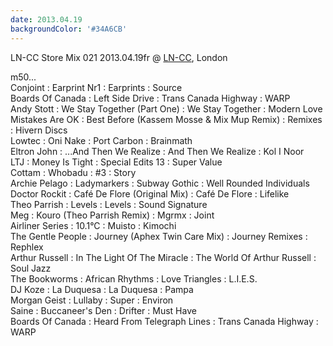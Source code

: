 ```yaml
---
date: 2013.04.19
backgroundColor: '#34A6CB'
---
```


LN-CC Store Mix 021 2013.04.19fr @ [LN-CC](http://www.ln-cc.com/), London  

m50...  
Conjoint : Earprint Nr1 : Earprints : Source  
Boards Of Canada : Left Side Drive : Trans Canada Highway : WARP  
Andy Stott : We Stay Together (Part One) : We Stay Together : Modern Love  
Mistakes Are OK : Best Before (Kassem Mosse & Mix Mup Remix) : Remixes : Hivern Discs  
Lowtec : Oni Nake : Port Carbon : Brainmath  
Eltron John : ...And Then We Realize : And Then We Realize : Kol I Noor  
LTJ : Money Is Tight : Special Edits 13 : Super Value  
Cottam : Whobadu : #3 : Story  
Archie Pelago : Ladymarkers : Subway Gothic : Well Rounded Individuals  
Doctor Rockit : Café De Flore (Original Mix) : Café De Flore : Lifelike  
Theo Parrish : Levels : Levels : Sound Signature  
Meg : Kouro (Theo Parrish Remix) : Mgrmx : Joint  
Airliner Series : 10.1°C : Muisto : Kimochi  
The Gentle People : Journey (Aphex Twin Care Mix) : Journey Remixes : Rephlex  
Arthur Russell : In The Light Of The Miracle : The World Of Arthur Russell : Soul Jazz  
The Bookworms : African Rhythms : Love Triangles : L.I.E.S.  
DJ Koze : La Duquesa : La Duquesa : Pampa  
Morgan Geist : Lullaby : Super : Environ  
Saine : Buccaneer's Den : Drifter : Must Have  
Boards Of Canada : Heard From Telegraph Lines : Trans Canada Highway : WARP
